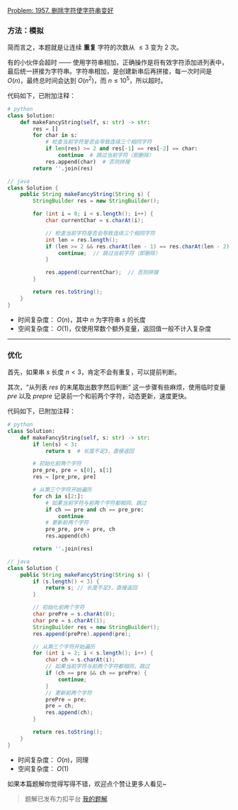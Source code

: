 [Problem: 1957. 删除字符使字符串变好](https://leetcode.cn/problems/delete-characters-to-make-fancy-string/description/)

### 方法：模拟

简而言之，本题就是让连续 **重复** 字符的次数从 $\leq 3$ 变为 $2$ 次。

有的小伙伴会超时 —— 使用字符串相加，正确操作是将有效字符添加进列表中，最后统一拼接为字符串。字符串相加，是创建新串后再拼接，每一次时间是 $O(n)$，最终总时间会达到 $O(n^2)$，而 $n\leq 10^5$，所以超时。

代码如下，已附加注释：

```Python
# python
class Solution:
    def makeFancyString(self, s: str) -> str:
        res = []
        for char in s:
            # 检查当前字符是否会导致连续三个相同字符
            if len(res) >= 2 and res[-1] == res[-2] == char:
                continue  # 跳过当前字符（即删除）
            res.append(char)  # 否则拼接
        return ''.join(res)
```

```Java
// java
class Solution {
    public String makeFancyString(String s) {
        StringBuilder res = new StringBuilder();

        for (int i = 0; i < s.length(); i++) {
            char currentChar = s.charAt(i);

            // 检查当前字符是否会导致连续三个相同字符
            int len = res.length();
            if (len >= 2 && res.charAt(len - 1) == res.charAt(len - 2) && res.charAt(len - 1) == currentChar) {
                continue;  // 跳过当前字符（即删除）
            }

            res.append(currentChar);  // 否则拼接
        }

        return res.toString();
    }
}
```

- 时间复杂度： $O(n)$，其中 $n$ 为字符串 $s$ 的长度
- 空间复杂度： $O(1)$，仅使用常数个额外变量，返回值一般不计入复杂度

---

### 优化

首先，如果串 $s$ 长度 $n<3$，肯定不会有重复，可以提前判断。

其次，“从列表 $res$ 的末尾取出数字然后判断” 这一步骤有些麻烦，使用临时变量 $pre$ 以及 $prepre$ 记录前一个和前两个字符，动态更新，速度更快。

代码如下，已附加注释：

```Python
# python
class Solution:
    def makeFancyString(self, s: str) -> str:
        if len(s) < 3:
            return s  # 长度不足3，直接返回

        # 初始化前两个字符
        pre_pre, pre = s[0], s[1]
        res = [pre_pre, pre]

        # 从第三个字符开始遍历
        for ch in s[2:]:
            # 如果当前字符与前两个字符都相同，跳过
            if ch == pre and ch == pre_pre:
                continue
            # 更新前两个字符
            pre_pre, pre = pre, ch
            res.append(ch)

        return ''.join(res)
```

```Java
// java
class Solution {
    public String makeFancyString(String s) {
        if (s.length() < 3) {
            return s; // 长度不足3，直接返回
        }

        // 初始化前两个字符
        char prePre = s.charAt(0);
        char pre = s.charAt(1);
        StringBuilder res = new StringBuilder();
        res.append(prePre).append(pre);

        // 从第三个字符开始遍历
        for (int i = 2; i < s.length(); i++) {
            char ch = s.charAt(i);
            // 如果当前字符与前两个字符都相同，跳过
            if (ch == pre && ch == prePre) {
                continue;
            }
            // 更新前两个字符
            prePre = pre;
            pre = ch;
            res.append(ch);
        }

        return res.toString();
    }
}
```

- 时间复杂度： $O(n)$，同理
- 空间复杂度： $O(1)$

如果本篇题解你觉得写得不错，欢迎点个赞让更多人看见~

> 题解已发布力扣平台 [我的题解](https://leetcode.cn/problems/delete-characters-to-make-fancy-string/solutions/3729312/mo-ni-zhi-jie-mo-ni-you-hua-zhi-100you-y-1ktp/)
